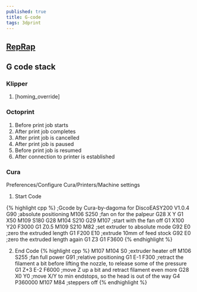 ```yaml
---
published: true
title: G-code
tags: 3dprint
---
```

## [RepRap](https://www.reprap.org/wiki/G-code)

## G code stack

### Klipper

1. \[homing_override\]

### Octoprint

1. Before print job starts
2. After print job completes
3. After print job is cancelled
4. After print job is paused
5. Before print job is resumed
5. After connection to printer is established


### Cura

Preferences/Configure Cura/Printers/Machine settings

1. Start Code

{% highlight cpp %}
;Gcode by Cura-by-dagoma for DiscoEASY200 V1.0.4
G90 ;absolute positioning
M106 S250 ;fan on for the palpeur
G28 X Y
G1 X50
M109 S180
G28
M104 S210
G29
M107 ;start with the fan off
G1 X100 Y20 F3000
G1 Z0.5
M109 S210
M82 ;set extruder to absolute mode
G92 E0 ;zero the extruded length
G1 F200 E10 ;extrude 10mm of feed stock
G92 E0 ;zero the extruded length again
G1 Z3
G1 F3600
{% endhighlight %}

2. End Code
{% highlight cpp %}
M107
M104 S0 ;extruder heater off
M106 S255 ;fan full power
G91 ;relative positioning
G1 E-1 F300  ;retract the filament a bit before lifting the nozzle, to release some of the pressure
G1 Z+3 E-2 F6000 ;move Z up a bit and retract filament even more
G28 X0 Y0 ;move X/Y to min endstops, so the head is out of the way
G4 P360000
M107
M84 ;steppers off
{% endhighlight %}